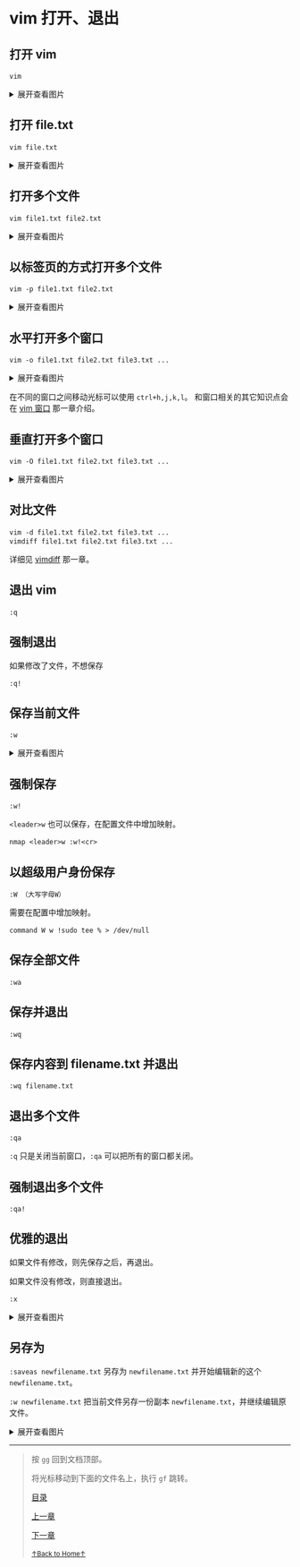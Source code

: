 # vim 打开、退出

## 打开 vim

```
vim
```

<details>
<summary>展开查看图片</summary>
<img src="../../images/vim_1.1_open_01.gif" alt="vim_1.1_open_01.gif" />
</details>

## 打开 file.txt

```
vim file.txt
```

<details>
<summary>展开查看图片</summary>
<img src="../../images/vim_1.1_open_02.gif" alt="vim_1.1_open_02.gif" />
</details>

## 打开多个文件

```
vim file1.txt file2.txt
```

<details>
<summary>展开查看图片</summary>
<img src="../../images/vim_1.1_open_03.gif" alt="vim_1.1_open_03.gif" />
</details>

## 以标签页的方式打开多个文件

```
vim -p file1.txt file2.txt
```

<details>
<summary>展开查看图片</summary>
<img src="../../images/vim_1.1_open_04.gif" alt="vim_1.1_open_04.gif" />
</details>

## 水平打开多个窗口

```
vim -o file1.txt file2.txt file3.txt ...
```

<details>
<summary>展开查看图片</summary>
<img src="../../images/vim_1.1_open_05.gif" alt="vim_1.1_open_05.gif" />
</details>

在不同的窗口之间移动光标可以使用 `ctrl+h,j,k,l`。
和窗口相关的其它知识点会在 [vim 窗口](README_vim_1.7_windows.md) 那一章介绍。

## 垂直打开多个窗口

```
vim -O file1.txt file2.txt file3.txt ...
```

<details>
<summary>展开查看图片</summary>
<img src="../../images/vim_1.1_open_05.gif" alt="vim_1.1_open_05.gif" />
</details>

## 对比文件

```
vim -d file1.txt file2.txt file3.txt ...
vimdiff file1.txt file2.txt file3.txt ...
```

详细见 [vimdiff](README_vim_2_vimdiff.md) 那一章。

## 退出 vim

```
:q
```

## 强制退出

如果修改了文件，不想保存

```
:q!
```

## 保存当前文件

```
:w
```

<details>
<summary>展开查看图片</summary>
<img src="../../images/vim_1.1_open_07.gif" alt="vim_1.1_open_07.gif" />
</details>

## 强制保存

```
:w!
```

`<leader>w` 也可以保存，在配置文件中增加映射。

```
nmap <leader>w :w!<cr>
```

## 以超级用户身份保存

```
:W （大写字母W）
```

需要在配置中增加映射。

```
command W w !sudo tee % > /dev/null
```

## 保存全部文件

```
:wa
```

## 保存并退出

```
:wq
```

## 保存内容到 filename.txt 并退出

```
:wq filename.txt
```

## 退出多个文件

```
:qa
```

`:q` 只是关闭当前窗口，`:qa` 可以把所有的窗口都关闭。

## 强制退出多个文件

```
:qa!
```

## 优雅的退出

如果文件有修改，则先保存之后，再退出。

如果文件没有修改，则直接退出。

```
:x
```

<details>
<summary>展开查看图片</summary>
<img src="../../images/vim_1.1_open_08.gif" alt="vim_1.1_open_08.gif" />
</details>

## 另存为

`:saveas newfilename.txt` 另存为 `newfilename.txt` 并开始编辑新的这个 `newfilename.txt`。

`:w newfilename.txt` 把当前文件另存一份副本 `newfilename.txt`，并继续编辑原文件。

<details>
<summary>展开查看图片</summary>
<img src="../../images/vim_1.1_open_09.gif" alt="vim_1.1_open_09.gif" />
<img src="../../images/vim_1.1_open_10.gif" alt="vim_1.1_open_10.gif" />
</details>

* * *

> 按 `gg` 回到文档顶部。
>
> 将光标移动到下面的文件名上，执行 `gf` 跳转。
>
> [目录](README.md)
>
> [上一章](README_02_how_to_use_this_document.mdmd)
>
> [下一章](README_vim_1.2_move_cursor.md)
>
> <a href='https://github.com/MDGSF/MyVim'><small>↑Back to Home↑</small></a>

